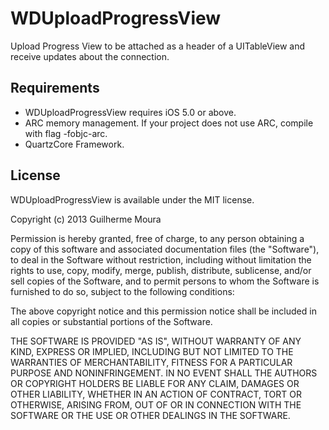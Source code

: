 WDUploadProgressView
====================

Upload Progress View to be attached as a header of a UITableView and receive updates about the connection.

## Requirements
* WDUploadProgressView requires iOS 5.0 or above.
* ARC memory management. If your project does not use ARC, compile with flag -fobjc-arc.
* QuartzCore Framework.

## License

WDUploadProgressView is available under the MIT license.

Copyright (c) 2013 Guilherme Moura

Permission is hereby granted, free of charge, to any person obtaining a copy of this software and associated documentation files (the "Software"), to deal in the Software without restriction, including without limitation the rights to use, copy, modify, merge, publish, distribute, sublicense, and/or sell copies of the Software, and to permit persons to whom the Software is furnished to do so, subject to the following conditions:

The above copyright notice and this permission notice shall be included in all copies or substantial portions of the Software.

THE SOFTWARE IS PROVIDED "AS IS", WITHOUT WARRANTY OF ANY KIND, EXPRESS OR IMPLIED, INCLUDING BUT NOT LIMITED TO THE WARRANTIES OF MERCHANTABILITY, FITNESS FOR A PARTICULAR PURPOSE AND NONINFRINGEMENT. IN NO EVENT SHALL THE AUTHORS OR COPYRIGHT HOLDERS BE LIABLE FOR ANY CLAIM, DAMAGES OR OTHER LIABILITY, WHETHER IN AN ACTION OF CONTRACT, TORT OR OTHERWISE, ARISING FROM, OUT OF OR IN CONNECTION WITH THE SOFTWARE OR THE USE OR OTHER DEALINGS IN THE SOFTWARE.
